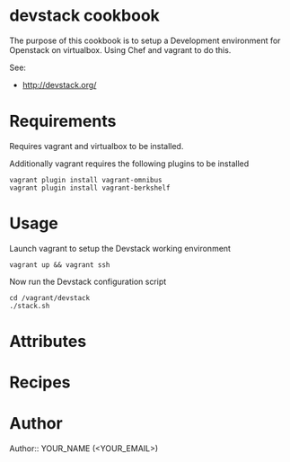 # devstack cookbook

The purpose of this cookbook is to setup a Development environment
for Openstack on virtualbox. Using Chef and vagrant to do this.

See:

- http://devstack.org/

# Requirements

Requires vagrant and virtualbox to be installed.

Additionally vagrant requires the following plugins to be installed

    vagrant plugin install vagrant-omnibus
    vagrant plugin install vagrant-berkshelf

# Usage

Launch vagrant to setup the Devstack working environment

    vagrant up && vagrant ssh

Now run the Devstack configuration script

    cd /vagrant/devstack
    ./stack.sh


# Attributes

# Recipes

# Author

Author:: YOUR_NAME (<YOUR_EMAIL>)
